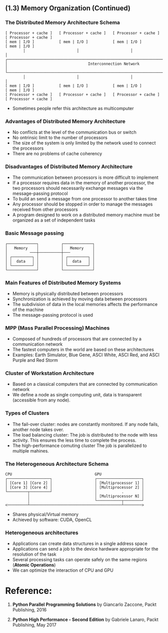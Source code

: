 ## (**1.3**) Memory Organization (Continued)

### The Distributed Memory Architecture Schema

    [ Processor + cache ]   [ Processor + cache ]   [ Processor + cache ]   [ Processor + cache ]
    [ mem | I/O ]           [ mem | I/O ]           [ mem | I/O ]           [ mem | I/O ]
            │                       │                       │                       │
    ┌───────────────────────────────────────────────────────────────────────────────────────────┐
    │                                    Interconnection Network                                │
    └───────────────────────────────────────────────────────────────────────────────────────────┘
            │                       │                       │                       │
    [ mem | I/O ]           [ mem | I/O ]           [ mem | I/O ]           [ mem | I/O ]
    [ Processor + cache ]   [ Processor + cache ]   [ Processor + cache ]   [ Processor + cache ]

- Sometimes people refer this architecture as multicomputer     

### Advantages of Distributed Memory Architecture
- No conflicts at the level of the communication bus or switch
- No ontrinsic limit to the number of processors
- The size of the system is only limited by the network used to connect the processors
- There are no problems of cache coherency

### Disadvantages of Distributed Memory Architecture
- The communication between processors is more difficult to implement
- If a processor requires data in the memory of another processor, the two processors should necessarily exchange messages via the message-passing protocol
- To build an send a message from one processor to another takes time
- Any processor should be stopped in order to manage the messages received from other processors
- A program designed to work on a distributed memory machine must be organized as a set of independent tasks

### Basic Message passing

    ┌─────────────┐          ┌─────────────┐   
    │   Memory    │          │   Memory    │
    │          ───┼──────────┼───          │
    │ ┌─────────┐ │          │ ┌─────────┐ │
    │ │  data   │ │          │ │  data   │ │
    │ └─────────┘ │          │ └─────────┘ │
    └─────────────┘          └─────────────┘

### Main Features of Distributed Memory Systems
- Memory is physically distributed between processors
- Synchronization is achieved by moving data between processors
- The subdivision of data in the local memories affects the performance of the machine
- The message-passing protocol is used

### MPP (Mass Parallel Processing) Machines
- Composed of hundreds of processors that are connected by a communication network
- The fastest computers in the world are based on these architectures
- Examples: Earth Simulator, Blue Gene, ASCI White, ASCI Red, and ASCI Purple and Red Storm

### Cluster of Workstation Architecture
- Based on a classical computers that are connected by communication network
- We define a node as single computing unit, data is transparent (accessible from any node).

### Types of Clusters
- The fail-over cluster:
nodes are constantly monitored. If any node fails, another node takes over.
- The load balancing cluster:
The job is distributed to the node with less activity. This ensures the less time to complete the process.
- The high-performance comuting cluster
The job is parallelized to multiple mahines.

### The Heterogeneous Architecture Schema

    CPU                                     GPU
    ┌───────────────────┐                   ┌────────────────────┐
    │ [Core 1] [Core 2] │                   │ [Multiprocessor 1] │
    │ [Core 3] [Core 4] │                   │ [Multiprocessor 2] │
    └─────────┬─────────┘                   │           .        │
              │                             │ [Multiprocessor N] │
              │                             └───────────┬────────┘
    <─────────┴─────────────────────────────────────────┴────────>

- Shares physical/Virtual memory
- Achieved by software: CUDA, OpenCL

### Heterogeneous architectures
- Applications can create data structures in a single address space
- Applications can send a job to the device hardware appropriate for the resolution of the task
- Several processing tasks can operate safely on the same regions (**Atomic Operations**)
- We can optimize the interaction of CPU and GPU

# Reference:

1. **Python Parallel Programming Solutions**
by Giancarlo Zaccone, Packt Publishing, 2016

2. **Python High Performance - Second Edition**
by Gabriele Lanaro, Packt Publishing, May 2017
